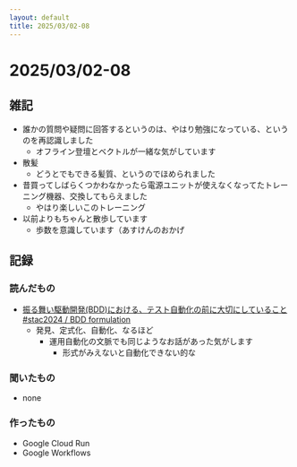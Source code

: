 ```yaml
---
layout: default
title: 2025/03/02-08
---
```


# 2025/03/02-08

## 雑記

* 誰かの質問や疑問に回答するというのは、やはり勉強になっている、というのを再認識しました
  * オフライン登壇とベクトルが一緒な気がしています
* 散髪
  * どうとでもできる髪質、というのでほめられました
* 昔買ってしばらくつかわなかったら電源ユニットが使えなくなってたトレーニング機器、交換してもらえました
  * やはり楽しいこのトレーニング
* 以前よりもちゃんと散歩しています
  * 歩数を意識しています（あすけんのおかげ

## 記録

### 読んだもの

* [振る舞い駆動開発(BDD)における、テスト自動化の前に大切にしていること #stac2024 / BDD formulation](https://speakerdeck.com/nihonbuson/bdd-formulation)
  * 発見、定式化、自動化、なるほど
    * 運用自動化の文脈でも同じようなお話があった気がします
      * 形式がみえないと自動化できない的な


### 聞いたもの

* none

### 作ったもの

* Google Cloud Run
* Google Workflows
